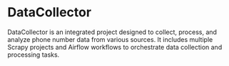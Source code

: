 # DataCollector
DataCollector is an integrated project designed to collect, process, and analyze phone number data from various sources. It includes multiple Scrapy projects and Airflow workflows to orchestrate data collection and processing tasks.
